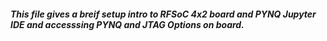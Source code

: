 ##### This file gives a breif setup intro to RFSoC 4x2 board and PYNQ Jupyter IDE and accesssing PYNQ and JTAG Options on board.
